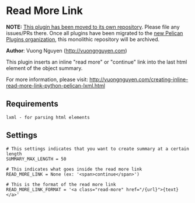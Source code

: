 Read More Link
===

**NOTE:** [This plugin has been moved to its own repository](https://github.com/pelican-plugins/read-more). 
Please file any issues/PRs there. Once all plugins have been migrated to the 
[new Pelican Plugins organization](https://github.com/pelican-plugins>), 
this monolithic repository will be archived.

**Author**: Vuong Nguyen (http://vuongnguyen.com)

This plugin inserts an inline "read more" or "continue" link into the last html element of the object summary.

For more information, please visit: http://vuongnguyen.com/creating-inline-read-more-link-python-pelican-lxml.html

Requirements
---

    lxml - for parsing html elements

Settings
---
    # This settings indicates that you want to create summary at a certain length
    SUMMARY_MAX_LENGTH = 50

    # This indicates what goes inside the read more link
    READ_MORE_LINK = None (ex: '<span>continue</span>')

    # This is the format of the read more link
    READ_MORE_LINK_FORMAT = '<a class="read-more" href="/{url}">{text}</a>'


